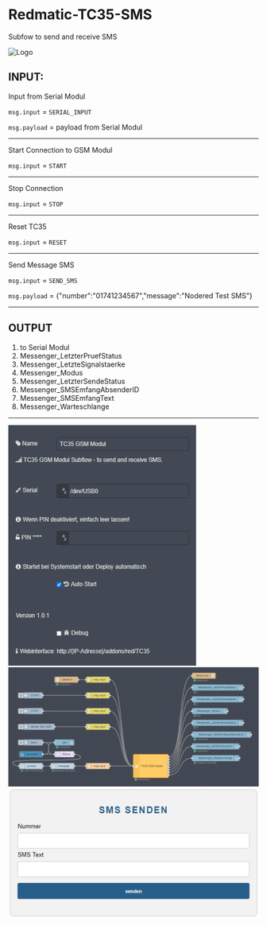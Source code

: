 # Redmatic-TC35-SMS
Subfow to send and receive SMS

![Logo](https://cdn.shopify.com/s/files/1/1978/9859/products/img_3048_compact.jpg)

## INPUT:

Input from Serial Modul

`msg.input` = `SERIAL_INPUT`

`msg.payload` = payload from Serial Modul

---
Start Connection to GSM Modul

`msg.input` = `START`

---
Stop Connection

`msg.input` = `STOP`

---
Reset TC35

`msg.input` = `RESET`

---
Send Message SMS

`msg.input` = `SEND_SMS`

`msg.payload` = {"number":"01741234567","message":"Nodered Test SMS"}

---
## OUTPUT

 1. to Serial Modul
 2. Messenger_LetzterPruefStatus
 3. Messenger_LetzteSignalstaerke
 4. Messenger_Modus
 5. Messenger_LetzterSendeStatus
 6. Messenger_SMSEmfangAbsenderID
 7. Messenger_SMSEmfangText
 8. Messenger_Warteschlange


---

![Logo](https://raw.githubusercontent.com/Matten-Matten/Redmatic-TC35-SMS/main/TC35%20GSM%20Modul%20Properties%20only.png)
![Logo](https://raw.githubusercontent.com/Matten-Matten/Redmatic-TC35-SMS/main/TC35%20GSM%20Modul%201.png)
![Logo](https://raw.githubusercontent.com/Matten-Matten/Redmatic-TC35-SMS/main/TC35%20GSM%20Modul-Webif.png)
